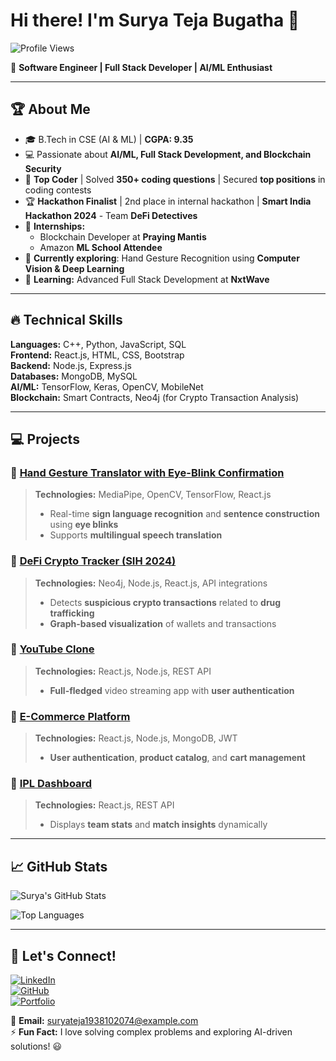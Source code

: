 # Hi there! I'm Surya Teja Bugatha 👋

![Profile Views](https://komarev.com/ghpvc/?username=SuryaTejaBugatha&label=Profile%20Views&color=0e75b6&style=flat)

🚀 **Software Engineer | Full Stack Developer | AI/ML Enthusiast**

---

## 🏆 About Me

- 🎓 B.Tech in CSE (AI & ML) | **CGPA: 9.35**
- 💻 Passionate about **AI/ML, Full Stack Development, and Blockchain Security**
- 🏅 **Top Coder** | Solved **350+ coding questions** | Secured **top positions** in coding contests
- 🏆 **Hackathon Finalist** | 2nd place in internal hackathon | **Smart India Hackathon 2024** - Team **DeFi Detectives**
- 🏢 **Internships:**  
  - Blockchain Developer at **Praying Mantis**
  - Amazon **ML School Attendee**
- 📌 **Currently exploring**: Hand Gesture Recognition using **Computer Vision & Deep Learning**
- 🌱 **Learning:** Advanced Full Stack Development at **NxtWave**

---

## 🔥 Technical Skills

**Languages:** C++, Python, JavaScript, SQL  
**Frontend:** React.js, HTML, CSS, Bootstrap  
**Backend:** Node.js, Express.js  
**Databases:** MongoDB, MySQL  
**AI/ML:** TensorFlow, Keras, OpenCV, MobileNet  
**Blockchain:** Smart Contracts, Neo4j (for Crypto Transaction Analysis)  

---

## 💻 Projects

### 🔹 [Hand Gesture Translator with Eye-Blink Confirmation](https://github.com/your-repo)
> **Technologies:** MediaPipe, OpenCV, TensorFlow, React.js  
> - Real-time **sign language recognition** and **sentence construction** using **eye blinks**
> - Supports **multilingual speech translation**  

### 🔹 [DeFi Crypto Tracker (SIH 2024)](https://github.com/your-repo)
> **Technologies:** Neo4j, Node.js, React.js, API integrations  
> - Detects **suspicious crypto transactions** related to **drug trafficking**
> - **Graph-based visualization** of wallets and transactions

### 🔹 [YouTube Clone](https://github.com/your-repo)
> **Technologies:** React.js, Node.js, REST API  
> - **Full-fledged** video streaming app with **user authentication**

### 🔹 [E-Commerce Platform](https://github.com/your-repo)
> **Technologies:** React.js, Node.js, MongoDB, JWT  
> - **User authentication**, **product catalog**, and **cart management**

### 🔹 [IPL Dashboard](https://github.com/your-repo)
> **Technologies:** React.js, REST API  
> - Displays **team stats** and **match insights** dynamically

---

## 📈 GitHub Stats

![Surya's GitHub Stats](https://github-readme-stats.vercel.app/api?username=SuryaTejaBugatha&show_icons=true&theme=tokyonight)

![Top Languages](https://github-readme-stats.vercel.app/api/top-langs/?username=SuryaTejaBugatha&layout=compact&theme=tokyonight)

---

## 🤝 Let's Connect!

[![LinkedIn](https://img.shields.io/badge/LinkedIn-0A66C2?style=for-the-badge&logo=linkedin&logoColor=white)](https://www.linkedin.com/in/surya-teja-bugatha)  
[![GitHub](https://img.shields.io/badge/GitHub-181717?style=for-the-badge&logo=github&logoColor=white)](https://github.com/suryateja20031104)  
[![Portfolio](https://img.shields.io/badge/Portfolio-FF5722?style=for-the-badge&logo=web&logoColor=white)](https://bstportfolio.ccbp.tech/)  

📧 **Email:** suryateja1938102074@example.com  
⚡ **Fun Fact:** I love solving complex problems and exploring AI-driven solutions! 😃
